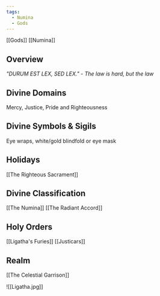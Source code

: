 ```yaml
---
tags:
  - Numina
  - Gods
---
```

[[Gods]] [[Numina]] 

## Overview
*"DURUM EST LEX, SED LEX." - The law is hard, but the law*
## Divine Domains
Mercy, Justice, Pride and Righteousness
## Divine Symbols & Sigils
Eye wraps, white/gold blindfold or eye mask
## Holidays
[[The Righteous Sacrament]]
## Divine Classification
[[The Numina]]
[[The Radiant Accord]]
## Holy Orders
[[Ligatha's Furies]]
[[Justicars]]

## Realm
[[The Celestial Garrison]]



![[Ligatha.jpg]]